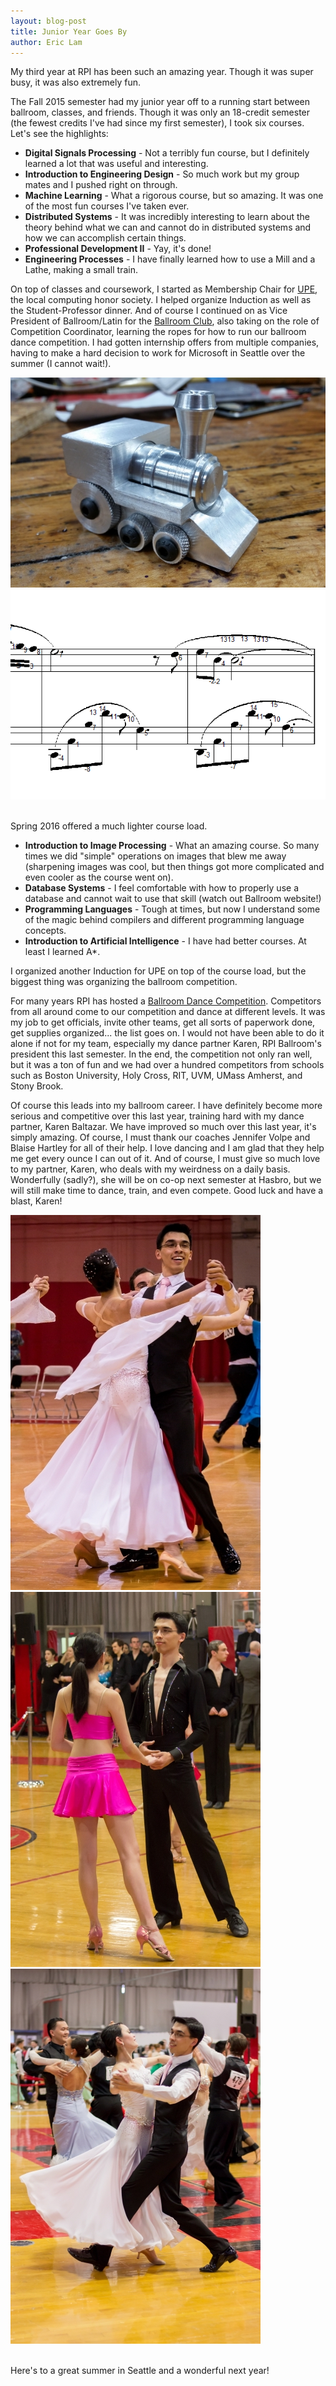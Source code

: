 ```yaml
---
layout: blog-post
title: Junior Year Goes By
author: Eric Lam
---
```

<p>My third year at RPI has been such an amazing year. Though it was super busy, it was also extremely fun.</p>

<p>The Fall 2015 semester had my junior year off to a running start between ballroom, classes, and friends. Though it was only an 18-credit semester (the fewest credits I've had since my first semester), I took six courses. Let's see the highlights:
<ul>
  <li>
    <b>Digital Signals Processing</b> - Not a terribly fun course, but I definitely learned a lot that was useful and interesting.
  </li>
  <li>
    <b>Introduction to Engineering Design</b> - So much work but my group mates and I pushed right on through.
  </li>
  <li>
    <b>Machine Learning</b> - What a rigorous course, but so amazing. It was one of the most fun courses I've taken ever.
  </li>
  <li>
    <b>Distributed Systems</b> - It was incredibly interesting to learn about the theory behind what we can and cannot do in distributed systems and how we can accomplish certain things.
  </li>
  <li>
    <b>Professional Development II</b> - Yay, it's done!
  </li>
  <li>
    <b>Engineering Processes</b> - I have finally learned how to use a Mill and a Lathe, making a small train.
  </li>
</ul>
On top of classes and coursework, I started as Membership Chair for <a href="http://upe.cs.rpi.edu">UPE</a>, the local computing honor society. I helped organize Induction as well as the Student-Professor dinner. And of course I continued on as Vice President of Ballroom/Latin for the <a href="http://ballroom.union.rpi.edu">Ballroom Club</a>, also taking on the role of Competition Coordinator, learning the ropes for how to run our ballroom dance competition. I had gotten internship offers from multiple companies, having to make a hard decision to work for Microsoft in Seattle over the summer (I cannot wait!).</p>

<div class="row">
  <div class="col-sm-6">
    <a href="/images/train.jpg" title="Train, made with my two hands and several large machines"><img class="img-responsive img-rounded center-block" src="/images/thumbs/train.jpg"></a>
  </div>
  <div class="col-sm-6">
    <a href="/images/image_processing.png" title="Using some of the techniques from image processing I was able to tag notes in sheet music"><img class="img-responsive img-rounded center-block" src="/images/thumbs/image_processing.png"></a>
  </div>
</div>
<br />
<p>Spring 2016 offered a much lighter course load.
<ul>
  <li>
    <b>Introduction to Image Processing</b> - What an amazing course. So many times we did "simple" operations on images that blew me away (sharpening images was cool, but then things got more complicated and even cooler as the course went on).
  </li>
  <li>
    <b>Database Systems</b> - I feel comfortable with how to properly use a database and cannot wait to use that skill (watch out Ballroom website!)
  </li>
  <li>
    <b>Programming Languages</b> - Tough at times, but now I understand some of the magic behind compilers and different programming language concepts.
  </li>
  <li>
    <b>Introduction to Artificial Intelligence</b> - I have had better courses. At least I learned A*.
  </li>
</ul>
I organized another Induction for UPE on top of the course load, but the biggest thing was organizing the ballroom competition.</p>

<p>For many years RPI has hosted a <a href="http://ballroom.union.rpi.edu/competition">Ballroom Dance Competition</a>. Competitors from all around come to our competition and dance at different levels. It was my job to get officials, invite other teams, get all sorts of paperwork done, get supplies organized... the list goes on. I would not have been able to do it alone if not for my team, especially my dance partner Karen, RPI Ballroom's president this last semester. In the end, the competition not only ran well, but it was a ton of fun and we had over a hundred competitors from schools such as Boston University, Holy Cross, RIT, UVM, UMass Amherst, and Stony Brook.</p>

<p>Of course this leads into my ballroom career. I have definitely become more serious and competitive over this last year, training hard with my dance partner, Karen Baltazar. We have improved so much over this last year, it's simply amazing. Of course, I must thank our coaches Jennifer Volpe and Blaise Hartley for all of their help. I love dancing and I am glad that they help me get every ounce I can out of it. And of course, I must give so much love to my partner, Karen, who deals with my weirdness on a daily basis. Wonderfully (sadly?), she will be on co-op next semester at Hasbro, but we will still make time to dance, train, and even compete. Good luck and have a blast, Karen!</p>

<div class="row">
  <div class="col-sm-4">
    <a href="/images/rpi_vw.jpg" title="Standard Viennese Waltz at RPI">
      <img class="img-responsive img-rounded center-block" src="/images/thumbs/rpi_vw.jpg">
    </a>
  </div>
  <div class="col-sm-4">
    <a href="/images/mit_c.jpg" title="I made my Latin outfit quite sparkly. I really like it.">
      <img class="img-responsive img-rounded center-block" src="/images/thumbs/mit_c.jpg" />
    </a>
  </div>
  <div class="col-sm-4">
    <a href="/images/mit_vw.jpg" title="Our Viennese Waltz after several rounds at MIT">
      <img class="img-responsive img-rounded center-block" src="/images/thumbs/mit_vw.jpg" />
    </a>
  </div>
</div>
<br />

<p>Here's to a great summer in Seattle and a wonderful next year!</p>
